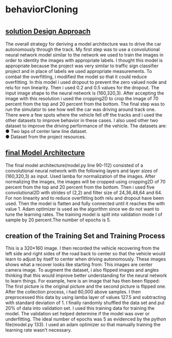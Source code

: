 # behaviorCloning
# <h2><u>solution Design Approach</u></h2>
<p>The overall strategy for deriving a model architecture was to drive the car
autonomously through the track.
My first step was to use a convolutional neural network model similar to the
network we used to train the images in order to identity the images with appropriate labels. I
thought this model is appropriate because the project was very similar to traffic sign classifier
project and in place of labels we used appropriate measurements.
To combat the overfitting, i modified the model so that it could reduce overfitting. In
this model i used dropout to prevent the zero valued node and relu for non linearity.
Then i used 0.2 and 0.5 values for the dropout. The input image shape to the
neural network is (160,320,3). After accepting the image with this resolution i used the
cropping2D to crop the image of 70 percent from the top and 20 percent from the bottom.
The final step was to run the simulator to see how well the car was driving around
track one. There were a few spots where the vehicle fell off the tracks and i used the other
datasets to improve behavior in these cases. I also used other two dataset to improve the
driving performance of the vehicle. The datasets are:
<br>● Two laps of center lane line dataset.
<br>● Dataset from the project resources. </p>
<h2><u>final Model Architecture</u></h2>
<p>The final model architecture(model.py line 90-112) consisted of a convolutional
neural network with the following layers and layer sizes of (160,320,3) as input. Used lamba for
normalization of the images. After normalizing the images, the images will be cropped using
cropping2D of 70 percent from the top and 20 percent from the bottom. Then i used five
convolutional2D with strides of (2,2) and filter size of 24,36,48,64 and 64. For non linearity and
to reduce overfitting both relu and dropout have been used. Then the model is flatten and fully
connected until it reaches the with value 1. Adam optimizer is used as the algorithm since we do
not want to tune the learning rates. The training model is split into validation mode l of sample
by 20 percent.The number of epochs is 5.</P>
<h2>creation of the Training Set and Training Process</h2
<p>This is a 320*160 image.
I then recorded the vehicle recovering from the left side and right sides of the road back to
center so that the vehicle would learn to adjust by itself to center when driving autonomously.
These images shows what a recover looks like starting from:
This images are center camera image.
To augment the dataset, i also flipped images and angles thinking that this would improve better
understanding for the neural network to learn things. For example, here is an image that has
then been flipped:
The first picture is the original picture and the second picture is flipped one.
  After the collection process, i had 60,000 above samples. I then preprocessed this data by using lamba layer of values 127.5 and subtracting with standard deviation of 1.
I finally randomly shuffled the data set and put 20% of data into validation set.
I used this training data for training the model. The validation set helped determine if the model
was over or underfitting. The ideal number of epochs was 5 as evidenced by the python
file(model.py 133). I used an adam optimizer so that manually training the learning rate wasn't
necessary.</p>

